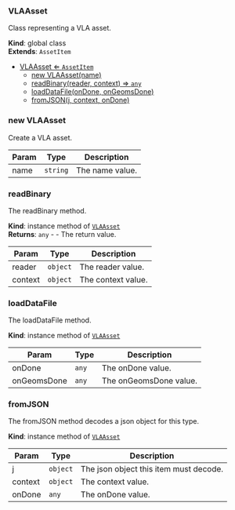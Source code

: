 <a name="VLAAsset"></a>

### VLAAsset 
Class representing a VLA asset.

**Kind**: global class  
**Extends**: <code>AssetItem</code>  

* [VLAAsset ⇐ <code>AssetItem</code>](#VLAAsset)
    * [new VLAAsset(name)](#new-VLAAsset)
    * [readBinary(reader, context) ⇒ <code>any</code>](#readBinary)
    * [loadDataFile(onDone, onGeomsDone)](#loadDataFile)
    * [fromJSON(j, context, onDone)](#fromJSON)

<a name="new_VLAAsset_new"></a>

### new VLAAsset
Create a VLA asset.


| Param | Type | Description |
| --- | --- | --- |
| name | <code>string</code> | The name value. |

<a name="VLAAsset+readBinary"></a>

### readBinary
The readBinary method.

**Kind**: instance method of [<code>VLAAsset</code>](#VLAAsset)  
**Returns**: <code>any</code> - - The return value.  

| Param | Type | Description |
| --- | --- | --- |
| reader | <code>object</code> | The reader value. |
| context | <code>object</code> | The context value. |

<a name="VLAAsset+loadDataFile"></a>

### loadDataFile
The loadDataFile method.

**Kind**: instance method of [<code>VLAAsset</code>](#VLAAsset)  

| Param | Type | Description |
| --- | --- | --- |
| onDone | <code>any</code> | The onDone value. |
| onGeomsDone | <code>any</code> | The onGeomsDone value. |

<a name="VLAAsset+fromJSON"></a>

### fromJSON
The fromJSON method decodes a json object for this type.

**Kind**: instance method of [<code>VLAAsset</code>](#VLAAsset)  

| Param | Type | Description |
| --- | --- | --- |
| j | <code>object</code> | The json object this item must decode. |
| context | <code>object</code> | The context value. |
| onDone | <code>any</code> | The onDone value. |

